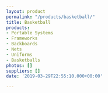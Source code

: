 ```yaml
---
layout: product
permalink: "/products/basketball/"
title: Basketball
products:
- Portable Systems
- Frameworks
- Backboards
- Nets
- Uniforms
- Basketballs
photos: []
suppliers: []
date: '2019-03-29T22:55:10.000+00:00'

---
```


